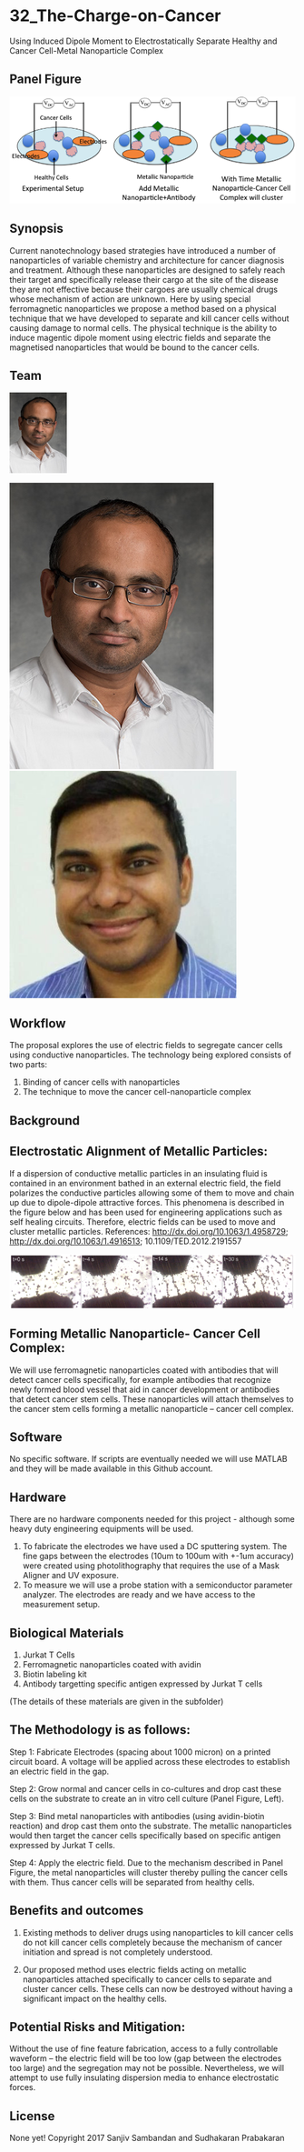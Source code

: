 # 32_The-Charge-on-Cancer
Using Induced Dipole Moment to Electrostatically Separate Healthy and Cancer Cell-Metal Nanoparticle Complex

## Panel Figure
![](/Images/Banner.png?raw=true)

## Synopsis
Current nanotechnology based strategies have introduced a number of nanoparticles of variable chemistry and architecture for cancer diagnosis and treatment. Although these nanoparticles are designed to safely reach their target and specifically release their cargo at the site of the disease they are not effective because their cargoes are usually chemical drugs whose mechanism of action are unknown. Here by using special ferromagnetic nanoparticles we propose a method based on a physical technique that we have developed to separate and kill cancer cells without causing damage to normal cells. The physical technique is the ability to induce magentic dipole moment using electric fields and separate the magnetised nanoparticles that would be bound to the cancer cells.  

## Team

<img src="Images/Prabakaran-338_Final1.jpg" alt="alt text" width="20%" height="20%">

![Dr. Sudhakaran Prabakaran](Images/Prabakaran-338_Final1.jpg "Dr. Sudhakaran Prabakaran")
![Dr. Sanjiv Sambandan](Images/Sanjiv-Sambandan.jpg "Dr. Sanjiv Sambandan")

## Workflow
The proposal explores the use of electric fields to segregate cancer cells using conductive nanoparticles. The technology being explored consists of two parts: 

1. Binding of cancer cells with nanoparticles
2. The technique to move the cancer cell-nanoparticle complex

## Background

## Electrostatic Alignment of Metallic Particles:
If a dispersion of conductive metallic particles in an insulating fluid is contained in an environment bathed in an external electric field, the field polarizes the conductive particles allowing some of them to move and chain up due to dipole-dipole attractive forces. This phenomena is described in the figure below and has been used for engineering applications such as self healing circuits. 
Therefore, electric fields can be used to move and cluster metallic particles.
References: http://dx.doi.org/10.1063/1.4958729; http://dx.doi.org/10.1063/1.4916513; 10.1109/TED.2012.2191557

![](/Images/Clustering-of-cells.png?raw=true)

## Forming Metallic Nanoparticle- Cancer Cell Complex:
We will use ferromagnetic nanoparticles coated with antibodies that will detect cancer cells specifically, for example antibodies that recognize newly formed blood vessel that aid in cancer development or antibodies that detect cancer stem cells. These nanoparticles will attach themselves to the cancer stem cells forming a metallic nanoparticle – cancer cell complex.

## Software
No specific software. If scripts are eventually needed we will use MATLAB and they will be made available in this Github account. 

## Hardware
There are no hardware components needed for this project - although some heavy duty engineering equipments will be used.
1. To fabricate the electrodes we have used a DC sputtering system. The fine gaps between the electrodes (10um to 100um with +-1um accuracy) were created using photolithography that requires the use of a Mask Aligner and UV exposure.
2. To measure we will use a probe station with a semiconductor parameter analyzer.
The electrodes are ready and we have access to the measurement setup.

## Biological Materials

1. Jurkat T Cells
2. Ferromagnetic nanoparticles coated with avidin
3. Biotin labeling kit
4. Antibody targetting specific antigen expressed by Jurkat T cells

(The details of these materials are given in the subfolder)

## The Methodology is as follows: 
Step 1: Fabricate Electrodes (spacing about 1000 micron) on a printed circuit board. A voltage will be applied across these electrodes to establish an electric field in the gap.

Step 2: Grow normal and cancer cells in co-cultures and drop cast these cells on the substrate to create an in vitro cell culture (Panel Figure, Left).  

Step 3: Bind metal nanoparticles with antibodies (using avidin-biotin reaction) and drop cast them onto the substrate. The metallic nanoparticles would then target the cancer cells specifically based on specific antigen expressed by Jurkat T cells. 

Step 4: Apply the electric field. Due to the mechanism described in Panel Figure, the metal nanoparticles will cluster thereby pulling the cancer cells with them. Thus cancer cells will be separated from healthy cells. 

## Benefits and outcomes 
1. Existing methods to deliver drugs using nanoparticles to kill cancer cells do not kill cancer cells completely because the mechanism of cancer initiation and spread is not completely understood. 

2. Our proposed method uses electric fields acting on metallic nanoparticles attached specifically to cancer cells to separate and cluster cancer cells. These cells can now be destroyed without having a significant impact on the healthy cells.

## Potential Risks and Mitigation: 
Without the use of fine feature fabrication, access to a fully controllable waveform – the electric field will be too low (gap between the electrodes too large) and the segregation may not be possible. Nevertheless, we will attempt to use fully insulating dispersion media to enhance electrostatic forces. 

## License
None yet!
Copyright 2017 Sanjiv Sambandan and Sudhakaran Prabakaran


